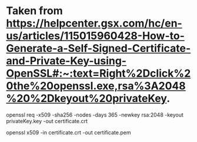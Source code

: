 # Taken from https://helpcenter.gsx.com/hc/en-us/articles/115015960428-How-to-Generate-a-Self-Signed-Certificate-and-Private-Key-using-OpenSSL#:~:text=Right%2Dclick%20the%20openssl.exe,rsa%3A2048%20%2Dkeyout%20privateKey.

openssl req -x509 -sha256 -nodes -days 365 -newkey rsa:2048 -keyout privateKey.key -out certificate.crt

openssl x509 -in certificate.crt -out certificate.pem
